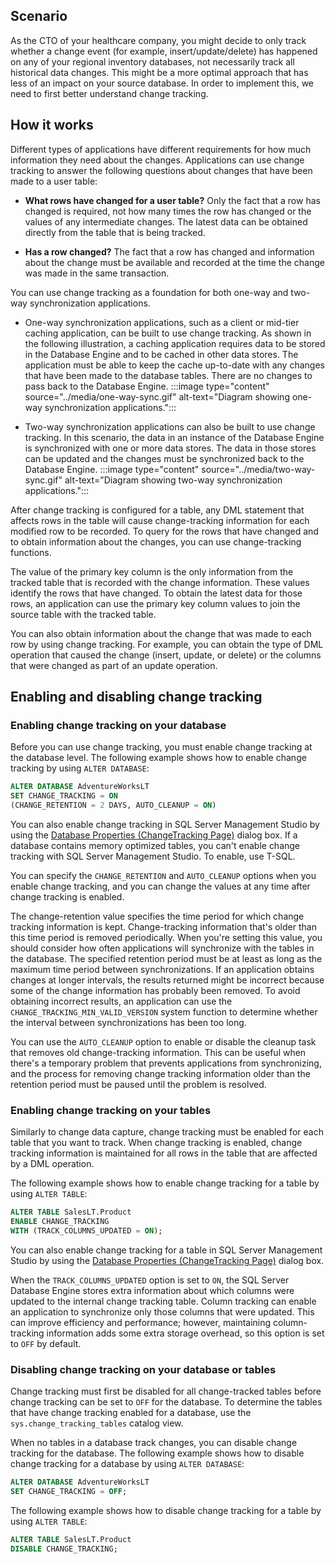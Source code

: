 ## Scenario

As the CTO of your healthcare company, you might decide to only track whether a change event (for example, insert/update/delete) has happened on any of your regional inventory databases, not necessarily track all historical data changes. This might be a more optimal approach that has less of an impact on your source database. In order to implement this, we need to first better understand change tracking.

## How it works

Different types of applications have different requirements for how much information they need about the changes. Applications can use change tracking to answer the following questions about changes that have been made to a user table:

- **What rows have changed for a user table?** Only the fact that a row has changed is required, not how many times the row has changed or the values of any intermediate changes. The latest data can be obtained directly from the table that is being tracked.

- **Has a row changed?** The fact that a row has changed and information about the change must be available and recorded at the time the change was made in the same transaction.

You can use change tracking as a foundation for both one-way and two-way synchronization applications.

- One-way synchronization applications, such as a client or mid-tier caching application, can be built to use change tracking. As shown in the following illustration, a caching application requires data to be stored in the Database Engine and to be cached in other data stores. The application must be able to keep the cache up-to-date with any changes that have been made to the database tables. There are no changes to pass back to the Database Engine.
   :::image type="content" source="../media/one-way-sync.gif" alt-text="Diagram showing one-way synchronization applications.":::

- Two-way synchronization applications can also be built to use change tracking. In this scenario, the data in an instance of the Database Engine is synchronized with one or more data stores. The data in those stores can be updated and the changes must be synchronized back to the Database Engine.
   :::image type="content" source="../media/two-way-sync.gif" alt-text="Diagram showing two-way synchronization applications.":::

After change tracking is configured for a table, any DML statement that affects rows in the table will cause change-tracking information for each modified row to be recorded. To query for the rows that have changed and to obtain information about the changes, you can use change-tracking functions.

The value of the primary key column is the only information from the tracked table that is recorded with the change information. These values identify the rows that have changed. To obtain the latest data for those rows, an application can use the primary key column values to join the source table with the tracked table.

You can also obtain information about the change that was made to each row by using change tracking. For example, you can obtain the type of DML operation that caused the change (insert, update, or delete) or the columns that were changed as part of an update operation.

## Enabling and disabling change tracking

### Enabling change tracking on your database

Before you can use change tracking, you must enable change tracking at the database level. The following example shows how to enable change tracking by using `ALTER DATABASE`:

```sql
ALTER DATABASE AdventureWorksLT
SET CHANGE_TRACKING = ON
(CHANGE_RETENTION = 2 DAYS, AUTO_CLEANUP = ON)
```

You can also enable change tracking in SQL Server Management Studio by using the [Database Properties (ChangeTracking Page)](/sql/relational-databases/databases/database-properties-changetracking-page) dialog box. If a database contains memory optimized tables, you can't enable change tracking with SQL Server Management Studio. To enable, use T-SQL.

You can specify the `CHANGE_RETENTION` and `AUTO_CLEANUP` options when you enable change tracking, and you can change the values at any time after change tracking is enabled.

The change-retention value specifies the time period for which change tracking information is kept. Change-tracking information that's older than this time period is removed periodically. When you're setting this value, you should consider how often applications will synchronize with the tables in the database. The specified retention period must be at least as long as the maximum time period between synchronizations. If an application obtains changes at longer intervals, the results returned might be incorrect because some of the change information has probably been removed. To avoid obtaining incorrect results, an application can use the `CHANGE_TRACKING_MIN_VALID_VERSION` system function to determine whether the interval between synchronizations has been too long.

You can use the `AUTO_CLEANUP` option to enable or disable the cleanup task that removes old change-tracking information. This can be useful when there's a temporary problem that prevents applications from synchronizing, and the process for removing change tracking information older than the retention period must be paused until the problem is resolved.

### Enabling change tracking on your tables

Similarly to change data capture, change tracking must be enabled for each table that you want to track. When change tracking is enabled, change tracking information is maintained for all rows in the table that are affected by a DML operation.

The following example shows how to enable change tracking for a table by using `ALTER TABLE`:

```sql
ALTER TABLE SalesLT.Product
ENABLE CHANGE_TRACKING
WITH (TRACK_COLUMNS_UPDATED = ON);
```

You can also enable change tracking for a table in SQL Server Management Studio by using the [Database Properties (ChangeTracking Page)](/sql/relational-databases/databases/database-properties-changetracking-page) dialog box.

When the `TRACK_COLUMNS_UPDATED` option is set to `ON`, the SQL Server Database Engine stores extra information about which columns were updated to the internal change tracking table. Column tracking can enable an application to synchronize only those columns that were updated. This can improve efficiency and performance; however, maintaining column-tracking information adds some extra storage overhead, so this option is set to `OFF` by default.

### Disabling change tracking on your database or tables

Change tracking must first be disabled for all change-tracked tables before change tracking can be set to `OFF` for the database. To determine the tables that have change tracking enabled for a database, use the `sys.change_tracking_tables` catalog view.

When no tables in a database track changes, you can disable change tracking for the database. The following example shows how to disable change tracking for a database by using `ALTER DATABASE`:

```sql
ALTER DATABASE AdventureWorksLT
SET CHANGE_TRACKING = OFF;
```

The following example shows how to disable change tracking for a table by using `ALTER TABLE`:

```sql
ALTER TABLE SalesLT.Product
DISABLE CHANGE_TRACKING;
```
